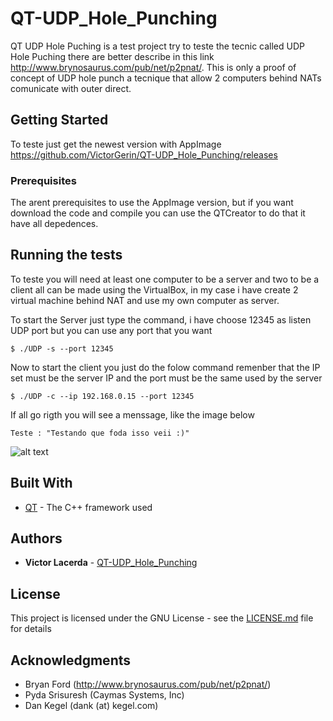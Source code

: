 # QT-UDP_Hole_Punching

QT UDP Hole Puching is a test project try to teste the tecnic called UDP Hole Puching there are better describe in this link http://www.brynosaurus.com/pub/net/p2pnat/.
This is only a proof of concept of UDP hole punch a tecnique that allow 2 computers behind NATs comunicate with outer direct.

## Getting Started

To teste just get the newest version with AppImage https://github.com/VictorGerin/QT-UDP_Hole_Punching/releases

### Prerequisites

The arent prerequisites to use the AppImage version, but if you want download the code and compile you can use the QTCreator to do that it have all depedences.

## Running the tests

To teste you will need at least one computer to be a server and two to be a client all can be made using the VirtualBox, in my case i have create 2 virtual machine behind NAT and use my own computer as server.

To start the Server just type the command, i have choose 12345 as listen UDP port but you can use any port that you want

```
$ ./UDP -s --port 12345
```

Now to start the client you just do the folow command remenber that the IP set must be the server IP and the port must be the same used by the server

```
$ ./UDP -c --ip 192.168.0.15 --port 12345
```

If all go rigth you will see a menssage, like the image below

```
Teste : "Testando que foda isso veii :)"
```

![alt text](http://url/to/img.png)


## Built With

* [QT](http://doc.qt.io/) - The C++ framework used


## Authors

* **Victor Lacerda** - [QT-UDP_Hole_Punching](https://github.com/VictorGerin)

## License

This project is licensed under the GNU License - see the [LICENSE.md](LICENSE.md) file for details

## Acknowledgments

* Bryan Ford (http://www.brynosaurus.com/pub/net/p2pnat/)
* Pyda Srisuresh (Caymas Systems, Inc)
* Dan Kegel (dank (at) kegel.com)

